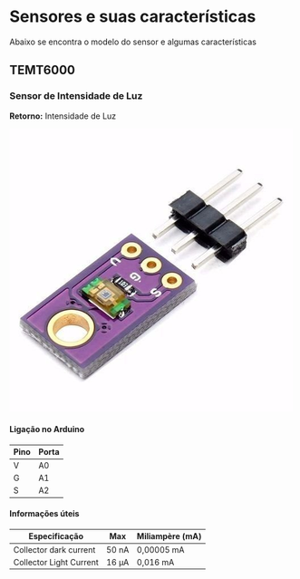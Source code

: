 # Sensores e suas características

Abaixo se encontra o modelo do sensor e algumas características

## TEMT6000

### Sensor de Intensidade de Luz

**Retorno:** Intensidade de Luz

![](img/temt6000.jpg)

#### Ligação no Arduino

| **Pino** | **Porta** |
| :------- | :-------- |
| V        | A0        |
| G        | A1        |
| S        | A2        |

#### Informações úteis

|Especificação|**Max**| **Miliampère (mA)**|
|-------------|-------|----------------------|
|Collector dark current |50 nA|0,00005 mA|
|Collector Light Current|16 μA|0,016 mA|


